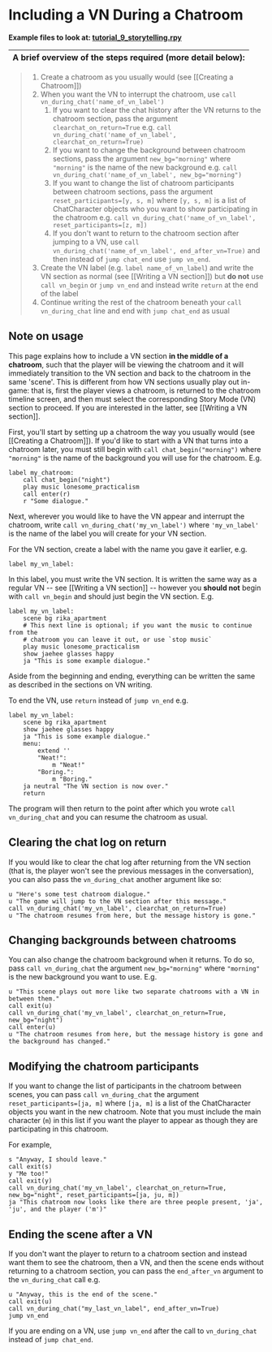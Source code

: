 # Including a VN During a Chatroom

**Example files to look at: [tutorial_9_storytelling.rpy](https://github.com/shawna-p/mysterious-messenger/blob/master/game/tutorial_day_scripts/tutorial_9_storytelling.rpy "tutorial_9_storytelling")**

A brief overview of the steps required (more detail below): |
------------------------------------------------------------|

> 1. Create a chatroom as you usually would (see [[Creating a Chatroom]])
> 2. When you want the VN to interrupt the chatroom, use `call vn_during_chat('name_of_vn_label')`
>     1. If you want to clear the chat history after the VN returns to the chatroom section, pass the argument `clearchat_on_return=True` e.g. `call vn_during_chat('name_of_vn_label', clearchat_on_return=True)`
>     2. If you want to change the background between chatroom sections, pass the argument `new_bg="morning"` where `"morning"` is the name of the new background e.g. `call vn_during_chat('name_of_vn_label', new_bg="morning")`
>     3. If you want to change the list of chatroom participants between chatroom sections, pass the argument `reset_participants=[y, s, m]` where `[y, s, m]` is a list of ChatCharacter objects who you want to show participating in the chatroom e.g. `call vn_during_chat('name_of_vn_label', reset_participants=[z, m])`
>     4. If you don't want to return to the chatroom section after jumping to a VN, use `call vn_during_chat('name_of_vn_label', end_after_vn=True)` and then instead of `jump chat_end` use `jump vn_end`.
> 3. Create the VN label (e.g. `label name_of_vn_label`) and write the VN section as normal (see [[Writing a VN section]]) but __do not__ use `call vn_begin` or `jump vn_end` and instead write `return` at the end of the label
> 4. Continue writing the rest of the chatroom beneath your `call vn_during_chat` line and end with `jump chat_end` as usual

## Note on usage

This page explains how to include a VN section __in the middle of a chatroom__, such that the player will be viewing the chatroom and it will immediately transition to the VN section and back to the chatroom in the same 'scene'. This is different from how VN sections usually play out in-game: that is, first the player views a chatroom, is returned to the chatroom timeline screen, and then must select the corresponding Story Mode (VN) section to proceed. If you are interested in the latter, see [[Writing a VN section]].

First, you'll start by setting up a chatroom the way you usually would (see [[Creating a Chatroom]]). If you'd like to start with a VN that turns into a chatroom later, you must still begin with `call chat_begin("morning")` where `"morning"` is the name of the background you will use for the chatroom. E.g.

```renpy
label my_chatroom:
    call chat_begin("night")
    play music lonesome_practicalism
    call enter(r)
    r "Some dialogue."
```

Next, wherever you would like to have the VN appear and interrupt the chatroom, write `call vn_during_chat('my_vn_label')` where `'my_vn_label'` is the name of the label you will create for your VN section.

For the VN section, create a label with the name you gave it earlier, e.g.

```renpy
label my_vn_label:
```

In this label, you must write the VN section. It is written the same way as a regular VN -- see [[Writing a VN section]] -- however you __should not__ begin with `call vn_begin` and should just begin the VN section. E.g.

```renpy
label my_vn_label:
    scene bg rika_apartment
    # This next line is optional; if you want the music to continue from the
    # chatroom you can leave it out, or use `stop music`
    play music lonesome_practicalism
    show jaehee glasses happy
    ja "This is some example dialogue."
```

Aside from the beginning and ending, everything can be written the same as described in the sections on VN writing.

To end the VN, use `return` instead of `jump vn_end` e.g.

```renpy
label my_vn_label:
    scene bg rika_apartment
    show jaehee glasses happy
    ja "This is some example dialogue."
    menu:
        extend ''
        "Neat!":
            m "Neat!"
        "Boring.":
            m "Boring."
    ja neutral "The VN section is now over."
    return
```

The program will then return to the point after which you wrote `call vn_during_chat` and you can resume the chatroom as usual.

## Clearing the chat log on return

If you would like to clear the chat log after returning from the VN section (that is, the player won't see the previous messages in the conversation), you can also pass the `vn_during_chat` another argument like so:

```renpy
u "Here's some test chatroom dialogue."
u "The game will jump to the VN section after this message."
call vn_during_chat('my_vn_label', clearchat_on_return=True)
u "The chatroom resumes from here, but the message history is gone."
```

## Changing backgrounds between chatrooms

You can also change the chatroom background when it returns. To do so, pass `call vn_during_chat` the argument `new_bg="morning"` where `"morning"` is the new background you want to use. E.g.

```renpy
u "This scene plays out more like two separate chatrooms with a VN in between them."
call exit(u)
call vn_during_chat('my_vn_label', clearchat_on_return=True, new_bg="night")
call enter(u)
u "The chatroom resumes from here, but the message history is gone and the background has changed."
```

## Modifying the chatroom participants

If you want to change the list of participants in the chatroom between scenes, you can pass `call vn_during_chat` the argument `reset_participants=[ja, m]` where `[ja, m]` is a list of the ChatCharacter objects you want in the new chatroom. Note that you must include the main character (`m`) in this list if you want the player to appear as though they are participating in this chatroom.

For example,

```renpy
s "Anyway, I should leave."
call exit(s)
y "Me too!"
call exit(y)
call vn_during_chat('my_vn_label', clearchat_on_return=True, new_bg="night", reset_participants=[ja, ju, m])
ja "This chatroom now looks like there are three people present, 'ja', 'ju', and the player ('m')"
```

## Ending the scene after a VN

If you don't want the player to return to a chatroom section and instead want them to see the chatroom, then a VN, and then the scene ends without returning to a chatroom section, you can pass the `end_after_vn` argument to the `vn_during_chat` call e.g.

```renpy
u "Anyway, this is the end of the scene."
call exit(u)
call vn_during_chat("my_last_vn_label", end_after_vn=True)
jump vn_end
```

If you are ending on a VN, use `jump vn_end` after the call to `vn_during_chat` instead of `jump chat_end`.
